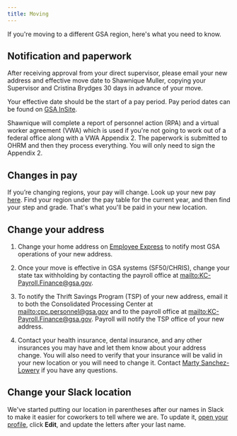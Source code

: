 ```yaml
---
title: Moving
---
```


If you're moving to a different GSA region, here's what you need to know.

## Notification and paperwork

After receiving approval from your direct supervisor, please email your new address and effective move date to Shawnique Muller, copying your Supervisor and Cristina Brydges 30 days in advance of your move.

Your effective date should be the start of a pay period. Pay period dates can be found on [GSA InSite](http://www.gsa.gov/portal/content/102507).

Shawnique will complete a report of personnel action (RPA) and a virtual worker agreement (VWA) which is used if you're not going to work out of a federal office along with a VWA Appendix 2. The paperwork is submitted to OHRM and then they process everything. You will only need to sign the Appendix 2.

## Changes in pay

If you’re changing regions, your pay will change. Look up your new pay [here](https://www.opm.gov/policy-data-oversight/pay-leave/salaries-wages/). Find your region under the pay table for the current year, and then find your step and grade. That's what you'll be paid in your new location.

## Change your address

1. Change your home address on [Employee Express](https://www.employeeexpress.gov/) to notify most GSA operations of your new address.

2. Once your move is effective in GSA systems (SF50/CHRIS), change your state tax withholding by contacting the payroll office at <mailto:KC-Payroll.Finance@gsa.gov>.

3. To notify the Thrift Savings Program (TSP) of your new address, email it to both the Consolidated Processing Center at <mailto:cpc.personnel@gsa.gov> and to the payroll office at <mailto:KC-Payroll.Finance@gsa.gov>. Payroll will notify the TSP office of your new address.

4. Contact your health insurance, dental insurance, and any other insurances you may have and let them know about your address change. You will also need to verify that your insurance will be valid in your new location or you will need to change it. Contact [Marty Sanchez-Lowery](mailto:martha.sanchez-lowery@gsa.gov) if you have any questions.

## Change your Slack location

We've started putting our location in parentheses after our names in Slack to make it easier for coworkers to tell where we are. To update it, [open your profile](https://18f.slack.com/account/profile), click **Edit**, and update the letters after your last name.
